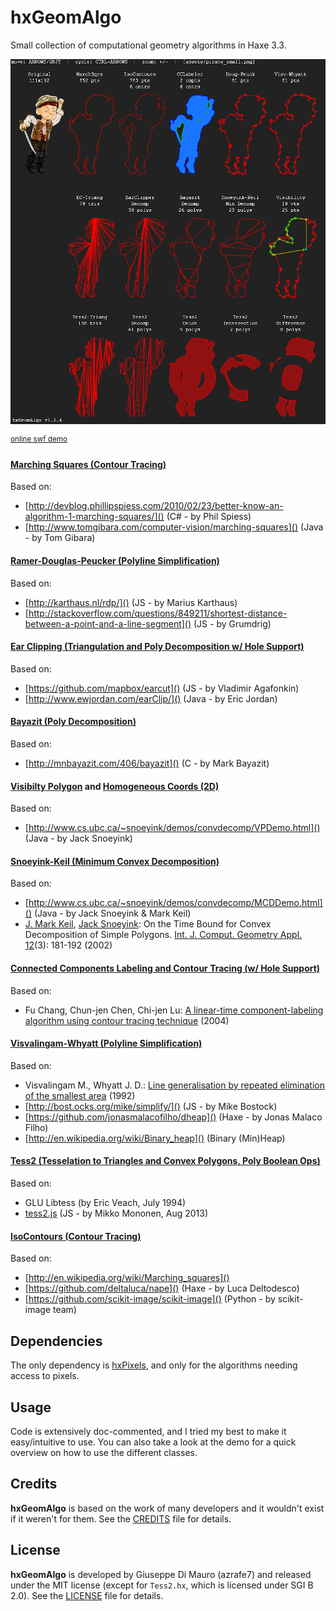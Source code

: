 hxGeomAlgo
==========

Small collection of computational geometry algorithms in Haxe 3.3.

![](screenshot.png)

<sup>[online swf demo](https://dl.dropboxusercontent.com/u/32864004/dev/FPDemo/hxGeomAlgo/OpenflDemo.swf)</sup>

#### [Marching Squares (Contour Tracing)](https://en.wikipedia.org/w/index.php?title=Marching_squares&oldid=342542650)

Based on:

 - [http://devblog.phillipspiess.com/2010/02/23/better-know-an-algorithm-1-marching-squares/]() (C# - by Phil Spiess)
 - [http://www.tomgibara.com/computer-vision/marching-squares]() (Java - by Tom Gibara)

#### [Ramer-Douglas-Peucker (Polyline Simplification)](http://en.wikipedia.org/wiki/Ramer%E2%80%93Douglas%E2%80%93Peucker_algorithm)

Based on:

 - [http://karthaus.nl/rdp/]() (JS - by Marius Karthaus)
 - [http://stackoverflow.com/questions/849211/shortest-distance-between-a-point-and-a-line-segment]() (JS - by Grumdrig)

#### [Ear Clipping (Triangulation and Poly Decomposition w/ Hole Support)](http://en.wikipedia.org/wiki/Ear_clipping#Ear_clipping_method)

Based on:

 - [https://github.com/mapbox/earcut]() (JS - by Vladimir Agafonkin)
 - [http://www.ewjordan.com/earClip/]() (Java - by Eric Jordan)

#### [Bayazit (Poly Decomposition)](http://mnbayazit.com/406/overview)

Based on:

 - [http://mnbayazit.com/406/bayazit]() (C - by Mark Bayazit)

#### [Visibilty Polygon](http://en.wikipedia.org/wiki/Visibility_polygon) and [Homogeneous Coords (2D)](http://en.wikipedia.org/wiki/Homogeneous_coordinates)

Based on:

 - [http://www.cs.ubc.ca/~snoeyink/demos/convdecomp/VPDemo.html]() (Java - by Jack Snoeyink)

#### [Snoeyink-Keil (Minimum Convex Decomposition)](http://www.cs.ubc.ca/~snoeyink/demos/convdecomp/MCDDemo.html)

Based on:

   - [http://www.cs.ubc.ca/~snoeyink/demos/convdecomp/MCDDemo.html]()  (Java - by Jack Snoeyink & Mark Keil)
   - [J. Mark Keil](http://www.informatik.uni-trier.de/~ley/pers/hd/k/Keil:J=_Mark), [Jack Snoeyink](http://www.informatik.uni-trier.de/~ley/pers/hd/s/Snoeyink:Jack.html): On the Time Bound for Convex Decomposition of Simple Polygons. [Int. J. Comput. Geometry Appl. 12](http://www.informatik.uni-trier.de/~ley/db/journals/ijcga/ijcga12.html#KeilS02)(3): 181-192 (2002)

#### [Connected Components Labeling and Contour Tracing (w/ Hole Support)](http://en.wikipedia.org/wiki/Connected-component_labeling)

Based on:

 - Fu Chang, Chun-jen Chen, Chi-jen Lu: [A linear-time component-labeling algorithm using contour tracing technique](http://www.iis.sinica.edu.tw/papers/fchang/1362-F.pdf) (2004)

#### [Visvalingam-Whyatt (Polyline Simplification)](http://bost.ocks.org/mike/simplify/)

Based on:

 - Visvalingam M., Whyatt J. D.: [Line generalisation by repeated elimination of the smallest area](https://hydra.hull.ac.uk/resources/hull:8338) (1992)
 - [http://bost.ocks.org/mike/simplify/]() (JS - by Mike Bostock)
 - [https://github.com/jonasmalacofilho/dheap]() (Haxe - by Jonas Malaco Filho)
 - [http://en.wikipedia.org/wiki/Binary_heap]() (Binary (Min)Heap)

#### [Tess2 (Tesselation to Triangles and Convex Polygons, Poly Boolean Ops)](https://dl.dropboxusercontent.com/u/32864004/dev/FPDemo/tess2.js-demo/index.html)

Based on:

 - GLU Libtess (by Eric Veach, July 1994)
 - [tess2.js](https://github.com/memononen/tess2.js) (JS - by Mikko Mononen, Aug 2013)

#### [IsoContours (Contour Tracing)](https://en.wikipedia.org/wiki/Contour_line)

Based on:

 - [http://en.wikipedia.org/wiki/Marching_squares]()
 - [https://github.com/deltaluca/nape]() (Haxe - by Luca Deltodesco)
 - [https://github.com/scikit-image/scikit-image]()	(Python - by scikit-image team)

## Dependencies
The only dependency is [hxPixels](https://github.com/azrafe7/hxPixels), and only for the algorithms needing access to pixels.

## Usage
Code is extensively doc-commented, and I tried my best to make it easy/intuitive to use.
You can also take a look at the demo for a quick overview on how to use the different classes.

## Credits

**hxGeomAlgo** is based on the work of many developers and it wouldn't exist if it weren't for them. See the [CREDITS](CREDITS.md) file for details.

## License

**hxGeomAlgo** is developed by Giuseppe Di Mauro (azrafe7) and released under the MIT license (except for `Tess2.hx`, which is licensed under SGI B 2.0). See the [LICENSE](LICENSE.md) file for details. 